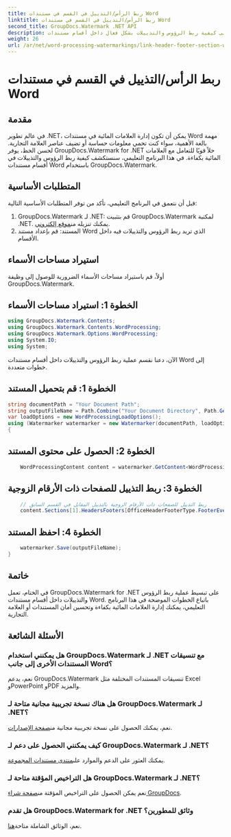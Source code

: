 ```yaml
---
title: ربط الرأس/التذييل في القسم في مستندات Word
linktitle: ربط الرأس/التذييل في القسم في مستندات Word
second_title: GroupDocs.Watermark .NET API
description: تعرف على كيفية ربط الرؤوس والتذييلات بشكل فعال داخل أقسام مستندات Word باستخدام GroupDocs.Watermark لـ .NET. إدارة الوثائق والأمن.
weight: 26
url: /ar/net/word-processing-watermarkings/link-header-footer-section-word-docs/
---
```


# ربط الرأس/التذييل في القسم في مستندات Word

## مقدمة
في عالم تطوير .NET، يمكن أن تكون إدارة العلامات المائية في مستندات Word مهمة بالغة الأهمية، سواء كنت تحمي معلومات حساسة أو تضيف عناصر العلامة التجارية. لحسن الحظ، يوفر GroupDocs.Watermark for .NET حلاً قويًا للتعامل مع العلامات المائية بكفاءة. في هذا البرنامج التعليمي، سنستكشف كيفية ربط الرؤوس والتذييلات في أقسام مستندات Word باستخدام GroupDocs.Watermark.
## المتطلبات الأساسية
قبل أن نتعمق في البرنامج التعليمي، تأكد من توفر المتطلبات الأساسية التالية:
1. GroupDocs.Watermark لـ .NET: قم بتثبيت GroupDocs.Watermark لمكتبة .NET. يمكنك تنزيله من[موقع إلكتروني](https://releases.groupdocs.com/Watermark/net/).
2. المستند: قم بإعداد مستند Word الذي تريد ربط الرؤوس والتذييلات فيه داخل الأقسام.

## استيراد مساحات الأسماء
أولاً، قم باستيراد مساحات الأسماء الضرورية للوصول إلى وظيفة GroupDocs.Watermark.
## الخطوة 1: استيراد مساحات الأسماء
```csharp
using GroupDocs.Watermark.Contents;
using GroupDocs.Watermark.Contents.WordProcessing;
using GroupDocs.Watermark.Options.WordProcessing;
using System.IO;
using System;
```
الآن، دعنا نقسم عملية ربط الرؤوس والتذييلات داخل أقسام مستندات Word إلى خطوات متعددة.
## الخطوة 1: قم بتحميل المستند
```csharp
string documentPath = "Your Document Path";
string outputFileName = Path.Combine("Your Document Directory", Path.GetFileName(documentPath));
var loadOptions = new WordProcessingLoadOptions();
using (Watermarker watermarker = new Watermarker(documentPath, loadOptions))
{
```
## الخطوة 2: الحصول على محتوى المستند
```csharp
    WordProcessingContent content = watermarker.GetContent<WordProcessingContent>();
```
## الخطوة 3: ربط التذييل للصفحات ذات الأرقام الزوجية
```csharp
    // ربط التذييل للصفحات ذات الأرقام الزوجية بالتذييل المقابل في القسم السابق
    content.Sections[1].HeadersFooters[OfficeHeaderFooterType.FooterEven].IsLinkedToPrevious = true;
```
## الخطوة 4: احفظ المستند
```csharp
    watermarker.Save(outputFileName);
}
```

## خاتمة
في الختام، تعمل GroupDocs.Watermark for .NET على تبسيط عملية ربط الرؤوس والتذييلات داخل أقسام مستندات Word. باتباع الخطوات الموضحة في هذا البرنامج التعليمي، يمكنك إدارة العلامات المائية بكفاءة وتحسين أمان المستندات أو العلامة التجارية.
## الأسئلة الشائعة
### هل يمكنني استخدام GroupDocs.Watermark لـ .NET مع تنسيقات المستندات الأخرى إلى جانب Word؟
نعم، يدعم GroupDocs.Watermark تنسيقات المستندات المختلفة مثل Excel وPowerPoint وPDF والمزيد.
### هل هناك نسخة تجريبية مجانية متاحة لـ GroupDocs.Watermark لـ .NET؟
نعم، يمكنك الحصول على نسخة تجريبية مجانية من[صفحة الإصدارات](https://releases.groupdocs.com/).
### كيف يمكنني الحصول على دعم لـ GroupDocs.Watermark لـ .NET؟
 يمكنك العثور على الدعم والموارد على[منتدى مستندات المجموعة](https://forum.groupdocs.com/c/watermark/19).
### هل التراخيص المؤقتة متاحة لـ GroupDocs.Watermark لـ .NET؟
 نعم يمكن الحصول على التراخيص المؤقتة من[صفحة شراء GroupDocs](https://purchase.groupdocs.com/temporary-license/).
### هل تقدم GroupDocs.Watermark for .NET وثائق للمطورين؟
 نعم، الوثائق الشاملة متاحة[هنا](https://tutorials.groupdocs.com/Watermark/net/).